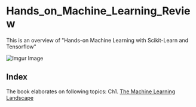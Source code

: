 # Hands_on_Machine_Learning_Review

This is an overview of "Hands-on Machine Learning with Scikit-Learn and Tensorflow"

![Imgur Image](https://covers.oreillystatic.com/images/0636920052289/lrg.jpg)



## Index
The book elaborates on following topics:
Ch1. [The Machine Learning Landscape](https://github.com/JeongWonJo/Hands_on_Machine_Learning_Review/blob/master/Ch1.%20The%20Machine%20Learning%20Landscape.ipynb)
